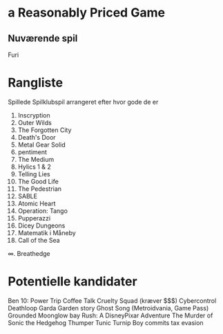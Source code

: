 # a Reasonably Priced Game

## Nuværende spil

Furi

# Rangliste

Spillede Spilklubspil arrangeret efter hvor gode de er

1. Inscryption
2. Outer Wilds
3. The Forgotten City
4. Death's Door
5. Metal Gear Solid
6. pentiment
7. The Medium
8. Hylics 1 & 2
9. Telling Lies
10. The Good Life
11. The Pedestrian
12. SABLE
13. Atomic Heart
14. Operation: Tango
15. Pupperazzi
16. Dicey Dungeons
17. Matematik i Måneby
18. Call of the Sea


∞. Breathedge


# Potentielle kandidater
Ben 10: Power Trip
Coffee Talk
Cruelty Squad (kræver $$$)
Cybercontrol
Deathloop
Garda
Garden story
Ghost Song (Metroidvania, Game Pass)
Grounded
Moonglow bay
Rush: A DisneyPixar Adventure
The Murder of Sonic the Hedgehog
Thumper
Tunic
Turnip Boy commits tax evasion

